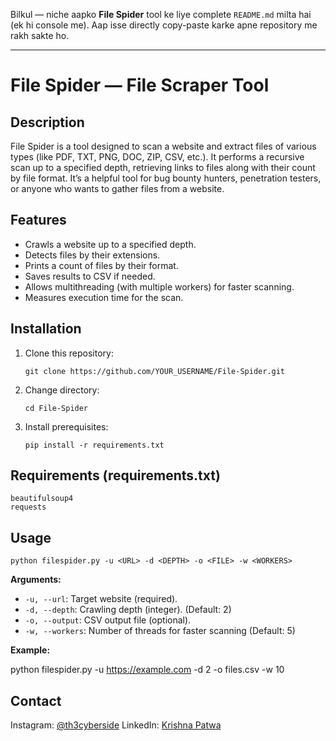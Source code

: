 Bilkul — niche aapko **File Spider** tool ke liye complete `README.md` milta hai (ek hi console me).
Aap isse directly copy-paste karke apne repository me rakh sakte ho.

---

# File Spider — File Scraper Tool

## Description

File Spider is a tool designed to scan a website and extract files of various types (like PDF, TXT, PNG, DOC, ZIP, CSV, etc.).
It performs a recursive scan up to a specified depth, retrieving links to files along with their count by file format.
It’s a helpful tool for bug bounty hunters, penetration testers, or anyone who wants to gather files from a website.

## Features

* Crawls a website up to a specified depth.
* Detects files by their extensions.
* Prints a count of files by their format.
* Saves results to CSV if needed.
* Allows multithreading (with multiple workers) for faster scanning.
* Measures execution time for the scan.

## Installation

1. Clone this repository:

   ```
   git clone https://github.com/YOUR_USERNAME/File-Spider.git
   ```
2. Change directory:

   ```
   cd File-Spider
   ```
3. Install prerequisites:

   ```
   pip install -r requirements.txt
   ```

## Requirements (requirements.txt)

```
beautifulsoup4
requests
```

## Usage

```
python filespider.py -u <URL> -d <DEPTH> -o <FILE> -w <WORKERS>
```

**Arguments:**

* `-u, --url`: Target website (required).
* `-d, --depth`: Crawling depth (integer). (Default: 2)
* `-o, --output`: CSV output file (optional).
* `-w, --workers`: Number of threads for faster scanning (Default: 5)

**Example:**

python filespider.py -u https://example.com -d 2 -o files.csv -w 10

## Contact

Instagram: [@th3cyberside](https://instagram.com/th3cyberside)
LinkedIn: [Krishna Patwa](https://www.linkedin.com/in/krishna-patwa/)


